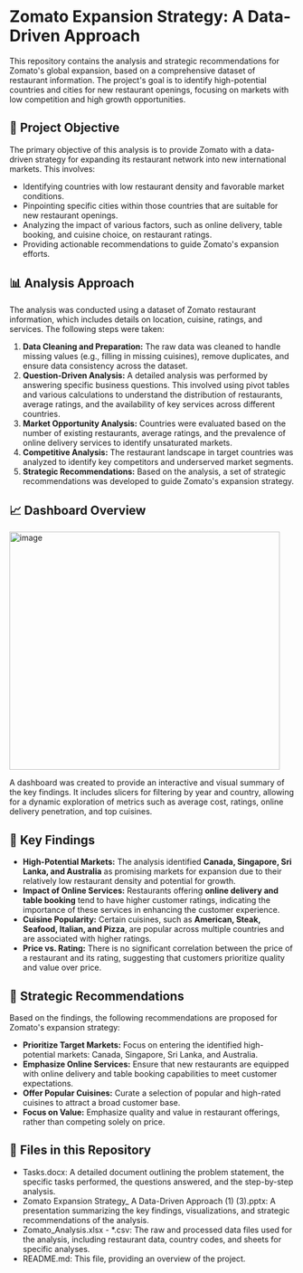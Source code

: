 # **Zomato Expansion Strategy: A Data-Driven Approach**

This repository contains the analysis and strategic recommendations for Zomato's global expansion, based on a comprehensive dataset of restaurant information. The project's goal is to identify high-potential countries and cities for new restaurant openings, focusing on markets with low competition and high growth opportunities.

## **📝 Project Objective**

The primary objective of this analysis is to provide Zomato with a data-driven strategy for expanding its restaurant network into new international markets. This involves:

* Identifying countries with low restaurant density and favorable market conditions.  
* Pinpointing specific cities within those countries that are suitable for new restaurant openings.  
* Analyzing the impact of various factors, such as online delivery, table booking, and cuisine choice, on restaurant ratings.  
* Providing actionable recommendations to guide Zomato's expansion efforts.

## **📊 Analysis Approach**

The analysis was conducted using a dataset of Zomato restaurant information, which includes details on location, cuisine, ratings, and services. The following steps were taken:

1. **Data Cleaning and Preparation:** The raw data was cleaned to handle missing values (e.g., filling in missing cuisines), remove duplicates, and ensure data consistency across the dataset.  
2. **Question-Driven Analysis:** A detailed analysis was performed by answering specific business questions. This involved using pivot tables and various calculations to understand the distribution of restaurants, average ratings, and the availability of key services across different countries.  
3. **Market Opportunity Analysis:** Countries were evaluated based on the number of existing restaurants, average ratings, and the prevalence of online delivery services to identify unsaturated markets.  
4. **Competitive Analysis:** The restaurant landscape in target countries was analyzed to identify key competitors and underserved market segments.  
5. **Strategic Recommendations:** Based on the analysis, a set of strategic recommendations was developed to guide Zomato's expansion strategy.

## **📈 Dashboard Overview**
<img width="478" height="421" alt="image" src="https://github.com/user-attachments/assets/eddefdee-e9e5-44bf-9628-1740fc312d18" />

A dashboard was created to provide an interactive and visual summary of the key findings. It includes slicers for filtering by year and country, allowing for a dynamic exploration of metrics such as average cost, ratings, online delivery penetration, and top cuisines.

## **🔑 Key Findings**

* **High-Potential Markets:** The analysis identified **Canada, Singapore, Sri Lanka, and Australia** as promising markets for expansion due to their relatively low restaurant density and potential for growth.  
* **Impact of Online Services:** Restaurants offering **online delivery and table booking** tend to have higher customer ratings, indicating the importance of these services in enhancing the customer experience.  
* **Cuisine Popularity:** Certain cuisines, such as **American, Steak, Seafood, Italian, and Pizza**, are popular across multiple countries and are associated with higher ratings.  
* **Price vs. Rating:** There is no significant correlation between the price of a restaurant and its rating, suggesting that customers prioritize quality and value over price.

## **🚀 Strategic Recommendations**

Based on the findings, the following recommendations are proposed for Zomato's expansion strategy:

* **Prioritize Target Markets:** Focus on entering the identified high-potential markets: Canada, Singapore, Sri Lanka, and Australia.  
* **Emphasize Online Services:** Ensure that new restaurants are equipped with online delivery and table booking capabilities to meet customer expectations.  
* **Offer Popular Cuisines:** Curate a selection of popular and high-rated cuisines to attract a broad customer base.  
* **Focus on Value:** Emphasize quality and value in restaurant offerings, rather than competing solely on price.

## **📂 Files in this Repository**

* Tasks.docx: A detailed document outlining the problem statement, the specific tasks performed, the questions answered, and the step-by-step analysis.  
* Zomato Expansion Strategy\_ A Data-Driven Approach (1) (3).pptx: A presentation summarizing the key findings, visualizations, and strategic recommendations of the analysis.  
* Zomato\_Analysis.xlsx \- \*.csv: The raw and processed data files used for the analysis, including restaurant data, country codes, and sheets for specific analyses.  
* README.md: This file, providing an overview of the project.
